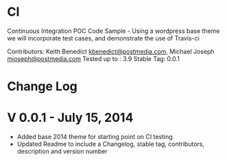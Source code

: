 CI
==
Continuous Integration POC Code Sample - Using a wordpress base theme we will incorporate test cases, and demonstrate the use of Travis-ci

Contributors: Keith Benedict <kbenedict@postmedia.com>, Michael Joseph <mjoseph@postmedia.com>
Tested up to : 3.9
Stable Tag: 0.0.1

Change Log
===========

V 0.0.1 - July 15, 2014
==========================
* Added base 2014 theme for starting point on CI testing
* Updated Readme to include a Changelog, stable tag, contributors, description and version number
